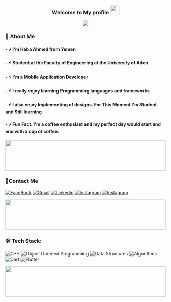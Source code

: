 

<h3 align="center">
  Welcome to My profile
  <img src="https://media.giphy.com/media/hvRJCLFzcasrR4ia7z/giphy.gif" width="28">
</h3>

<p align="center">
  <a href="https://github.com/DenverCoder1/readme-typing-svg"><img src="https://readme-typing-svg.herokuapp.com/?lines=Mobile%20Application%20developer;Always%20learning%20new%20things&font=Fira%20Code&center=true&width=440&height=45&color=f75c7e&vCenter=true&size=22"></a>
</p> 

<h3>🚀 About Me</h3> 
<h4>- ⚡ I'm Heba Ahmed from Yemen<h4>
  <h4>- ⚡ Student at the Faculty of Engineering at the University of Aden <h4>
  <h4>- ⚡ I'm a Mobile Application Developer<h4>
    <h4>- ⚡ I really enjoy learning Programming languages and frameworks<h4>
       <h4>- ⚡ I also enjoy Implementing of designs. For This Moment I'm Student and Still learning<h4>
          <h4>- ⚡ Fun Fact: I'm a coffee enthusiast and my perfect day would start and end with a cup of coffee.<h4>
            
            
<img src="https://github.com/Govindv7555/Govindv7555/blob/main/49e76e0596857673c5c80c85b84394c1.gif" width=100% height=95px>

 ### 🔗Contact Me
[![FaceBook](https://img.shields.io/badge/Facebook-1877F2?style=for-the-badge&logo=facebook&logoColor=white)](https://www.facebook.com/heb9x/)
[![Gmail](https://img.shields.io/badge/Gmail-D14836?style=for-the-badge&logo=gmail&logoColor=white&link=mailto:hebaa7med77@gmail.com)](mailto:hebaa7med77@gmail.com)
[![Linkedin](https://img.shields.io/badge/LinkedIn-0077B5?style=for-the-badge&logo=linkedin&logoColor=white
)](https://www.linkedin.com/in/heba-ahmed-a6b40b273)
[![Instagram](https://img.shields.io/badge/Instagram-E4405F?style=for-the-badge&logo=instagram&logoColor=white)](https://www.instagram.com/heb9.x/)
[![Instagram](https://img.shields.io/badge/Twitter-1DA1F2?style=for-the-badge&logo=twitter&logoColor=white)](https://twitter.com/heb9x)
            
<img src="https://github.com/Govindv7555/Govindv7555/blob/main/49e76e0596857673c5c80c85b84394c1.gif" width=100% height=95px>
         
  ### 🛠 Tech Stack:
  <img alt="C++" src="https://img.shields.io/badge/C%2B%2B-Language%20-blue" />   <img alt="Object Oriented Programming" src="https://img.shields.io/badge/Object%20Oriented%20Programming-EE4C2C?style=flat-square&logo=c%2B%2B&logoColor=white" />
  <img alt="Data Structures" src="https://img.shields.io/badge/Data%20Structures-FF6B6B?style=flat-square&logo=treehouse&logoColor=white" />
  <img alt="Algorithms" src="https://img.shields.io/badge/Algorithms-0081CB?style=flat-square&logo=code&logoColor=white" />
    <img alt="Dart" src="https://img.shields.io/badge/Dart-Language%20-red" />
    <img alt="Flutter" src="https://img.shields.io/badge/Flutter-%20-yellow" />

<img src="https://github.com/Govindv7555/Govindv7555/blob/main/49e76e0596857673c5c80c85b84394c1.gif" width=100% height=95px>

            
